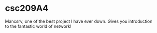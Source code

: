 # csc209A4
Mancsrv, one of the best project I have ever down. Gives you introduction to the fantastic world of network!

